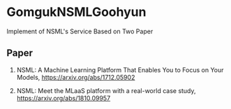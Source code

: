 # GomgukNSMLGoohyun
Implement of NSML's Service Based on Two Paper

## Paper

1. NSML: A Machine Learning Platform That Enables You to Focus on Your Models, https://arxiv.org/abs/1712.05902

2. NSML: Meet the MLaaS platform with a real-world case study, https://arxiv.org/abs/1810.09957
